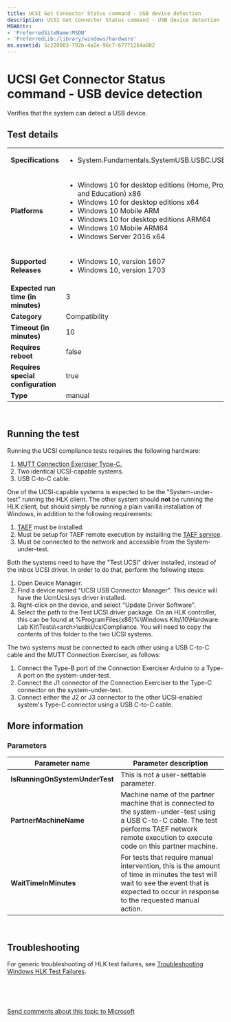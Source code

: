 ```yaml
---
title: UCSI Get Connector Status command - USB device detection
description: UCSI Get Connector Status command - USB device detection
MSHAttr:
- 'PreferredSiteName:MSDN'
- 'PreferredLib:/library/windows/hardware'
ms.assetid: 5c220803-792b-4a2e-96c7-67771264a802
---
```


# <span id="p_hlk_test.74f974bf-0aef-4961-bfd0-5ff754b647e1"></span>UCSI Get Connector Status command - USB device detection


Verifies that the system can detect a USB device.

## <span id="Test_details"></span><span id="test_details"></span><span id="TEST_DETAILS"></span>Test details


<table>
<colgroup>
<col width="50%" />
<col width="50%" />
</colgroup>
<tbody>
<tr class="odd">
<td><strong>Specifications</strong></td>
<td><ul>
<li>System.Fundamentals.SystemUSB.USBC.USBTypeCUCSI</li>
</ul></td>
</tr>
<tr class="even">
<td><strong>Platforms</strong></td>
<td><ul>
<li>Windows 10 for desktop editions (Home, Pro, Enterprise, and Education) x86</li>
<li>Windows 10 for desktop editions x64</li>
<li>Windows 10 Mobile ARM</li>
<li>Windows 10 for desktop editions ARM64</li>
<li>Windows 10 Mobile ARM64</li>
<li>Windows Server 2016 x64</li>
</ul></td>
</tr>
<tr class="odd">
<td><strong>Supported Releases</strong></td>
<td><ul>
<li>Windows 10, version 1607</li>
<li>Windows 10, version 1703</li>
</ul></td>
</tr>
<tr class="even">
<td><strong>Expected run time (in minutes)</strong></td>
<td>3</td>
</tr>
<tr class="odd">
<td><strong>Category</strong></td>
<td>Compatibility</td>
</tr>
<tr class="even">
<td><strong>Timeout (in minutes)</strong></td>
<td>10</td>
</tr>
<tr class="odd">
<td><strong>Requires reboot</strong></td>
<td>false</td>
</tr>
<tr class="even">
<td><strong>Requires special configuration</strong></td>
<td>true</td>
</tr>
<tr class="odd">
<td><strong>Type</strong></td>
<td>manual</td>
</tr>
</tbody>
</table>

 

## <span id="Running_the_test"></span><span id="running_the_test"></span><span id="RUNNING_THE_TEST"></span>Running the test


Running the UCSI compliance tests requires the following hardware:

1.  [MUTT Connection Exerciser Type-C.](https://msdn.microsoft.com/en-us/library/windows/hardware/mt644884.aspx)
2.  Two identical UCSI-capable systems.
3.  USB C-to-C cable.

One of the UCSI-capable systems is expected to be the "System-under-test" running the HLK client. The other system should **not** be running the HLK client, but should simply be running a plain vanilla installation of Windows, in addition to the following requirements:

1.  [TAEF](https://msdn.microsoft.com/en-us/library/windows/hardware/hh439725.aspx) must be installed.
2.  Must be setup for TAEF remote execution by installing the [TAEF service](https://msdn.microsoft.com/en-us/library/windows/hardware/hh439749.aspx).
3.  Must be connected to the network and accessible from the System-under-test.

Both the systems need to have the "Test UCSI" driver installed, instead of the inbox UCSI driver. In order to do that, perform the following steps:

1.  Open Device Manager.
2.  Find a device named "UCSI USB Connector Manager". This device will have the UcmUcsi.sys driver installed.
3.  Right-click on the device, and select "Update Driver Software".
4.  Select the path to the Test UCSI driver package. On an HLK controller, this can be found at %ProgramFiles(x86)%\\Windows Kits\\10\\Hardware Lab Kit\\Tests\\&lt;arch&gt;\\usb\\UcsiCompliance. You will need to copy the contents of this folder to the two UCSI systems.

The two systems must be connected to each other using a USB C-to-C cable and the MUTT Connection Exerciser, as follows:

1.  Connect the Type-B port of the Connection Exerciser Arduino to a Type-A port on the system-under-test.
2.  Connect the J1 connector of the Connection Exerciser to the Type-C connector on the system-under-test.
3.  Connect either the J2 or J3 connector to the other UCSI-enabled system's Type-C connector using a USB C-to-C cable.

## <span id="More_information"></span><span id="more_information"></span><span id="MORE_INFORMATION"></span>More information


### <span id="Parameters"></span><span id="parameters"></span><span id="PARAMETERS"></span>Parameters

| Parameter name                 | Parameter description                                                                                                                                                                             |
|--------------------------------|---------------------------------------------------------------------------------------------------------------------------------------------------------------------------------------------------|
| **IsRunningOnSystemUnderTest** | This is not a user-settable parameter.                                                                                                                                                            |
| **PartnerMachineName**         | Machine name of the partner machine that is connected to the system-under-test using a USB C-to-C cable. The test performs TAEF network remote execution to execute code on this partner machine. |
| **WaitTimeInMinutes**          | For tests that require manual intervention, this is the amount of time in minutes the test will wait to see the event that is expected to occur in response to the requested manual action.       |

 

## <span id="Troubleshooting"></span><span id="troubleshooting"></span><span id="TROUBLESHOOTING"></span>Troubleshooting


For generic troubleshooting of HLK test failures, see [Troubleshooting Windows HLK Test Failures](p_hlk.troubleshooting_windows_hlk_test_failures).

 

 

[Send comments about this topic to Microsoft](mailto:wsddocfb@microsoft.com?subject=Documentation%20feedback%20%5Bp_hlk_test\p_hlk_test%5D:%20UCSI%20Get%20Connector%20Status%20command%20-%20USB%20device%20detection%20%20RELEASE:%20%288/29/2017%29&body=%0A%0APRIVACY%20STATEMENT%0A%0AWe%20use%20your%20feedback%20to%20improve%20the%20documentation.%20We%20don't%20use%20your%20email%20address%20for%20any%20other%20purpose,%20and%20we'll%20remove%20your%20email%20address%20from%20our%20system%20after%20the%20issue%20that%20you're%20reporting%20is%20fixed.%20While%20we're%20working%20to%20fix%20this%20issue,%20we%20might%20send%20you%20an%20email%20message%20to%20ask%20for%20more%20info.%20Later,%20we%20might%20also%20send%20you%20an%20email%20message%20to%20let%20you%20know%20that%20we've%20addressed%20your%20feedback.%0A%0AFor%20more%20info%20about%20Microsoft's%20privacy%20policy,%20see%20http://privacy.microsoft.com/en-us/default.aspx. "Send comments about this topic to Microsoft")




